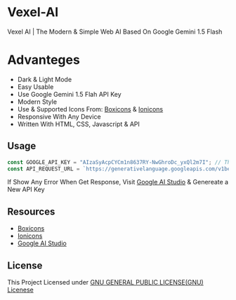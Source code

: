 # Vexel-AI
Vexel AI | The Modern &amp; Simple Web AI Based On Google Gemini 1.5 Flash

# Advanteges
- Dark & Light Mode
- Easy Usable
- Use Google Gemini 1.5 Flah API Key
- Modern Style
- Use & Supported Icons From: [Boxicons](https://boxicons.com/) & [Ionicons](https://ionic.io/ionicons)
- Responsive With Any Device
- Written With HTML, CSS, Javascript & API

## Usage

```Javascript
const GOOGLE_API_KEY = "AIzaSyAcpCYCm1n8637RY-NwGhroDc_yxQl2m7I"; // This Is a Usable & Free Gemini 1.5 Flah API Key
const API_REQUEST_URL = `https://generativelanguage.googleapis.com/v1beta/models/gemini-1.5-flash:generateContent?key=${GOOGLE_API_KEY}`;
```
If Show Any Error When Get Response, Visit [Google AI Studio](https://aistudio.google.com/) & Genereate a New API Key

## Resources
- [Boxicons](https://boxicons.com/)
- [Ionicons](https://ionic.io/ionicons)
- [Google AI Studio](https://aistudio.google.com/)

## License
This Project Licensed under [GNU GENERAL PUBLIC LICENSE(GNU) Licenese](https://github.com/Vexel-Inc/Vexel-AI/blob/main/LICENSE)
